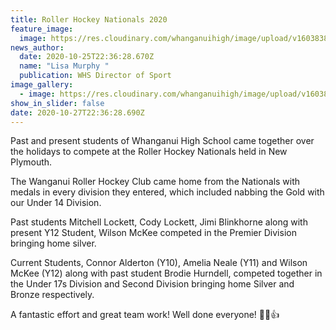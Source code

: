 ```yaml
---
title: Roller Hockey Nationals 2020
feature_image:
  image: https://res.cloudinary.com/whanganuihigh/image/upload/v1603838474/News/Roller_Hockey_Nationals_held_in_New_Plymouth_photo_2.jpg
news_author:
  date: 2020-10-25T22:36:28.670Z
  name: "Lisa Murphy "
  publication: WHS Director of Sport
image_gallery:
  - image: https://res.cloudinary.com/whanganuihigh/image/upload/v1603838456/News/Roller_Hockey_Nationals_held_in_New_Plymouth_photo_1.jpg
show_in_slider: false
date: 2020-10-27T22:36:28.690Z
---
```

Past and present students of Whanganui High School came together over the holidays to compete at the Roller Hockey Nationals held in New Plymouth.

The Wanganui Roller Hockey Club came home from the Nationals with medals in every division they entered, which included nabbing the Gold with our Under 14 Division.

Past students Mitchell Lockett, Cody Lockett, Jimi Blinkhorne along with present Y12 Student, Wilson McKee competed in the Premier Division bringing home silver.

Current Students, Connor Alderton (Y10), Amelia Neale (Y11) and Wilson McKee (Y12) along with past student Brodie Hurndell,  competed together in the Under 17s Division and Second Division bringing home Silver and Bronze respectively.

A fantastic effort and great team work!  Well done everyone! 💚💛👍